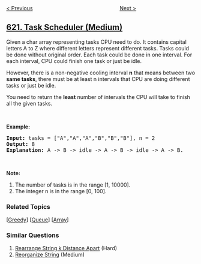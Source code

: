 <!--|This file generated by command(leetcode description); DO NOT EDIT.    |-->
<!--+----------------------------------------------------------------------+-->
<!--|@author    openset <openset.wang@gmail.com>                           |-->
<!--|@link      https://github.com/openset                                 |-->
<!--|@home      https://github.com/tonymontaro/leetcode-hints                        |-->
<!--+----------------------------------------------------------------------+-->

[< Previous](https://github.com/tonymontaro/leetcode-hints/tree/master/problems/not-boring-movies "Not Boring Movies")
　　　　　　　　　　　　　　　　
[Next >](https://github.com/tonymontaro/leetcode-hints/tree/master/problems/design-circular-queue "Design Circular Queue")

## [621. Task Scheduler (Medium)](https://leetcode.com/problems/task-scheduler "任务调度器")

<p>Given a char array representing tasks CPU need to do. It contains capital letters A to Z where different letters represent different tasks. Tasks could be done without original order. Each task could be done in one interval. For each interval, CPU could finish one task or just be idle.</p>

<p>However, there is a non-negative cooling interval <b>n</b> that means between two <b>same tasks</b>, there must be at least n intervals that CPU are doing different tasks or just be idle.</p>

<p>You need to return the <b>least</b> number of intervals the CPU will take to finish all the given tasks.</p>

<p>&nbsp;</p>

<p><b>Example:</b></p>

<pre>
<b>Input:</b> tasks = [&quot;A&quot;,&quot;A&quot;,&quot;A&quot;,&quot;B&quot;,&quot;B&quot;,&quot;B&quot;], n = 2
<b>Output:</b> 8
<b>Explanation:</b> A -&gt; B -&gt; idle -&gt; A -&gt; B -&gt; idle -&gt; A -&gt; B.
</pre>

<p>&nbsp;</p>

<p><b>Note:</b></p>

<ol>
	<li>The number of tasks is in the range [1, 10000].</li>
	<li>The integer n is in the range [0, 100].</li>
</ol>

### Related Topics
  [[Greedy](https://github.com/tonymontaro/leetcode-hints/tree/master/tag/greedy/README.md)]
  [[Queue](https://github.com/tonymontaro/leetcode-hints/tree/master/tag/queue/README.md)]
  [[Array](https://github.com/tonymontaro/leetcode-hints/tree/master/tag/array/README.md)]

### Similar Questions
  1. [Rearrange String k Distance Apart](https://github.com/tonymontaro/leetcode-hints/tree/master/problems/rearrange-string-k-distance-apart) (Hard)
  1. [Reorganize String](https://github.com/tonymontaro/leetcode-hints/tree/master/problems/reorganize-string) (Medium)

